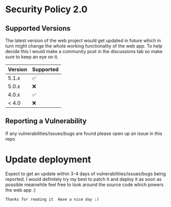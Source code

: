 # Security Policy 2.0

## Supported Versions


The latest version of the web project would get updated in future which in turn might change the whole working functionality of the web app. To help decide this I would make a community post in the discussions tab so make sure to keep an eye on it.


| Version | Supported          |
| ------- | ------------------ |
| 5.1.x   | :white_check_mark: |
| 5.0.x   | :x:                |
| 4.0.x   | :white_check_mark: |
| < 4.0   | :x:                |

## Reporting a Vulnerability


If any vulnerabilities/issues/bugs are found please open up an issue in this repo


# Update deployment

Expect to get an update within 3-4 days of vulnerabilities/issues/bugs being reported. I would definitely try my best to patch it and deploy it as soon as possible meanwhile feel free to look around the source code which powers the web app :)


`
Thanks for reading it 
Have a nice day :)
`
